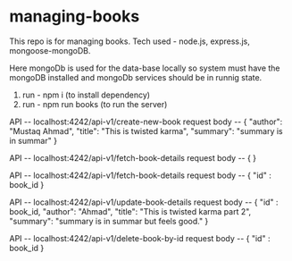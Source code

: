 # managing-books
This repo is for managing books. Tech used - node.js, express.js, mongoose-mongoDB.

<!-- System requirements -->
Here mongoDb is used for the data-base locally so system must have the mongoDB installed and mongoDb services should be in runnig state.

<!-- HOW TO RUN -->
1. run - npm i              (to install dependency)
2. run - npm run books       (to run the server)

<!-- API END-POINTS -->

<!-- Create API -->
API -- localhost:4242/api-v1/create-new-book
request body -- { "author": "Mustaq Ahmad", "title": "This is  twisted karma", "summary": "summary is in summar" }
<!-- ** -->

<!-- List API -->
API -- localhost:4242/api-v1/fetch-book-details
request body -- { }
<!-- ** -->

<!-- List API Book Id -->
API -- localhost:4242/api-v1/fetch-book-details
request body -- { "id" : book_id }
<!-- ** -->


<!-- Update by id -->
API -- localhost:4242/api-v1/update-book-details
request body -- { "id" : book_id,  "author": "Ahmad", "title": "This is twisted karma part 2", "summary": "summary is in summar but feels good."  }
<!-- ** -->

<!-- Delete by id -->
API -- localhost:4242/api-v1/delete-book-by-id
request body -- { "id" : book_id }
<!-- ** -->